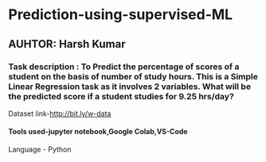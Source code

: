 # Prediction-using-supervised-ML
## AUHTOR: Harsh Kumar
### Task description : To Predict the percentage of scores of a student on the basis of number of study hours. This is a Simple Linear Regression task as it involves 2       variables. What will be the predicted score if a student studies for 9.25 hrs/day?
Dataset link-http://bit.ly/w-data
#### Tools used-jupyter notebook,Google Colab,VS-Code
Language - Python
